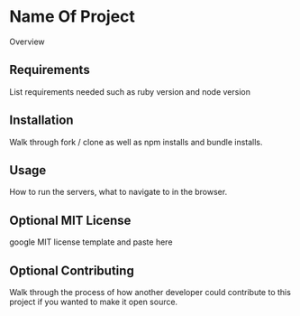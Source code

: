 # Name Of Project
Overview

## Requirements
List requirements needed such as ruby version and node version

## Installation
Walk through fork / clone as well as npm installs and bundle installs.

## Usage
How to run the servers, what to navigate to in the browser.

## Optional MIT License
google MIT license template and paste here

## Optional Contributing
Walk through the process of how another developer could contribute to this project if you wanted to make it open source.
